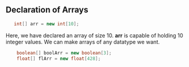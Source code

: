 ## Declaration of Arrays

```java   
   int[] arr = new int[10];

```

Here, we have declared an array of size 10. **arr** is capable of holding 10 integer values. 
We can make arrays of any datatype we want.

```java
    boolean[] boolArr = new boolean[3];
    float[] flArr = new float[428];
```


